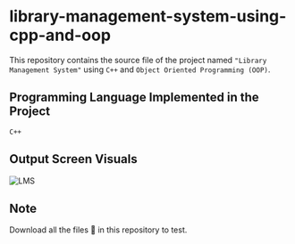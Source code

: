 # library-management-system-using-cpp-and-oop
This repository contains the source file of the project named `"Library Management System"` using `C++` and `Object Oriented Programming (OOP)`.

## Programming Language Implemented in the Project
`C++`

## Output Screen Visuals
![LMS](https://user-images.githubusercontent.com/93377842/146358661-ef6e3c65-0bb6-4387-99ee-de060bb9a621.png)

## Note
Download all the files 📂 in this repository to test.

